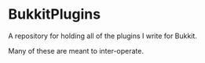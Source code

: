 BukkitPlugins
=============

A repository for holding all of the plugins I write for Bukkit.

Many of these are meant to inter-operate.